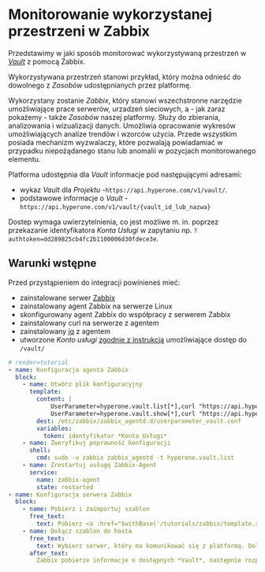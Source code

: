 # Monitorowanie wykorzystanej przestrzeni w Zabbix

Przedstawimy w jaki sposób monitorować wykorzystywaną przestrzeń w *[Vault](/resource/storage/vault.md)* z pomocą Zabbix.

Wykorzystywana przestrzeń stanowi przykład, który można odnieść do dowolnego z *Zasobów* udostępnianych przez platformę.

Wykorzystany zostanie *Zabbix*, który stanowi wszechstronne narzędzie umożliwiające prace serwerów, urzadzeń sieciowych, a - jak zaraz pokażemy - także *Zasobów* naszej platformy. Służy do zbierania, analizowania i wizualizacji danych. Umożliwia opracowanie wykresów umożliwiających analize trendów i wzorców użycia. Przede wszystkim posiada mechanizm wyzwalaczy, które pozwalają powiadamiać w przypadku niepożądanego stanu lub anomalii w pozycjach monitorowanego elementu.

Platforma udostępnia dla *Vault* informacje pod następującymi adresami:

 * wykaz *Vault* dla *Projektu* -```https://api.hyperone.com/v1/vault/```.
 * podstawowe informacje o *Vault* -```https://api.hyperone.com/v1/vault/{vault_id_lub_nazwa}```

Dostep wymaga uwierzytelnienia, co jest możliwe m. in. poprzez przekazanie identyfikatora *Konta Usługi* w zapytaniu np. ```?authtoken=dd289825cb4fc2b1100006d30fdece3e```.

## Warunki wstępne

Przed przystąpieniem do integracji powinieneś mieć:

* zainstalowane serwer [Zabbix](https://www.zabbix.com/)
* zainstalowany agent Zabbix na serwerze Linux
* skonfigurowany agent Zabbix do współpracy z serwerem Zabbix
* zainstalowany curl na serwerze z agentem
* zainstalowany [jq](https://stedolan.github.io/jq/) z agentem
* utworzone *Konto usługi* [zgodnie z instrukcją](/guide/platform/project/add-service-account.md) umożliwiające dostęp do `/vault/`

```yaml
# render=tutorial
- name: Konfiguracja agenta Zabbix
  block:
    - name: Utwórz plik konfiguracyjny
      template:
        content: | 
            UserParameter=hyperone.vault.list[*],curl "https://api.hyperone.com/v1/vault?authtoken={token}" -s | jq '[.[] | {"{#VAULTID}":._id,"{#VAULTNAME}":.name,"{#VAULTSIZETOTAL}":.size,"{#VAULTSIZEUSED}":.sizeUsed}] | {data: .}'
            UserParameter=hyperone.vault.show[*],curl "https://api.hyperone.com/v1/vault/$1?authtoken={token}" -s | jq '{"{#VAULTID}":._id,"{#VAULTNAME}":.name,"{#VAULTSIZETOTAL}":.size,"{#VAULTSIZEUSED}":.sizeUsed}'
        dest: /etc/zabbix/zabbix_agentd.d/userparameter_vault.conf
        variables:
          token: identyfikator *Konta Usługi*
    - name: Zweryfikuj poprawność konfiguracji
      shell:
        cmd: sudo -u zabbix zabbix_agentd -t hyperone.vault.list
    - name: Zrestartuj usługę Zabbix-Agent
      service:
        name: zabbix-agent
        state: restarted
- name: Konfiguracja serwera Zabbix
  block:
    - name: Pobierz i zaimportuj szablon
      free_text:
        text: Pobierz <a :href="$withBase('/tutorials/zabbix/template.xml')">szablon konfiguracji</a>, który utworzy nowe pozycje dla wykazu *Vault* i regułę wykrywania pozycji parametryzujących *Vault*.
    - name: Dołącz szablon do hosta
      free_text:
        text: Wybierz serwer, który ma komunikować się z platformą. Dołącz do niego wcześniej zaimportowany szablon.
      after_text:
        Zabbix pobierze informacje o dostępnych *Vault*, następnie rozpocznie dla każdego z nich gromadzić informacje o dostępnej przestrzeni. W przypadku przekroczenia 90% przestrzeni danego *Vault* wyzwoli wyzwalacz, co umożliwi np. powiadomienie admistratora.
```
